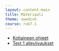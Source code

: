 ```yaml
---
layout: content-main
title: Materiaali
theme: swedish
course: rub7.1
---
```


- [Kotiaineen ohjeet](/media/rub7/kotiaine_rub7.pdf)
- [Text 1 alleviivaukset](/media/rub7/text1_alleviivaukset.pdf)
